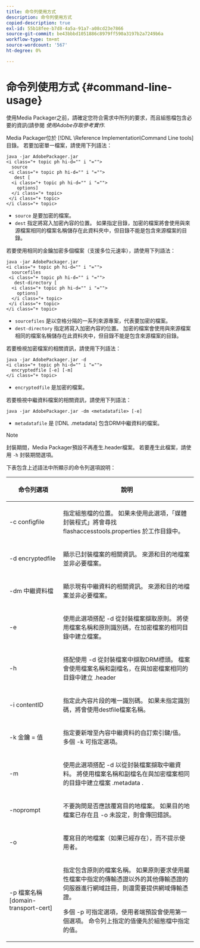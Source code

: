```yaml
---
title: 命令列使用方式
description: 命令列使用方式
copied-description: true
exl-id: 55b18fee-b7d8-4a5a-91a7-a08cd23e7866
source-git-commit: be43bbbd1051886c8979ff590a3197b2a7249b6a
workflow-type: tm+mt
source-wordcount: '567'
ht-degree: 0%

---
```


# 命令列使用方式 {#command-line-usage}

使用Media Packager之前，請確定您符合需求中所列的要求，而且組態檔包含必要的資訊(請參閱 *使用Adobe存取參考實作*.

Media Packager位於 [!DNL \Reference Implementation\Command Line tools] 目錄。 若要加密單一檔案，請使用下列語法：

```
java -jar AdobePackager.jar  
<i class="+ topic ph hi-d="" i "="">
  source  
 <i class="+ topic ph hi-d="" i "="">
   dest [ 
  <i class="+ topic ph hi-d="" i "="">
    options] 
  </i class="+ topic> 
 </i class="+ topic> 
</i class="+ topic>
```

* `source` 是要加密的檔案。
* `dest` 指定將寫入加密內容的位置。 如果指定目錄，加密的檔案將會使用與來源檔案相同的檔案名稱儲存在此資料夾中，但目錄不能是包含來源檔案的目錄。

若要使用相同的金鑰加密多個檔案（支援多位元速率），請使用下列語法：

```
java -jar AdobePackager.jar  
<i class="+ topic ph hi-d="" i "="">
  sourcefiles  
 <i class="+ topic ph hi-d="" i "="">
   dest-directory [ 
  <i class="+ topic ph hi-d="" i "="">
    options] 
  </i class="+ topic> 
 </i class="+ topic> 
</i class="+ topic>
```

* `sourcefiles` 是以空格分隔的一系列來源專案，代表要加密的檔案。
* `dest-directory` 指定將寫入加密內容的位置。 加密的檔案會使用與來源檔案相同的檔案名稱儲存在此資料夾中，但目錄不能是包含來源檔案的目錄。

若要檢視加密檔案的相關資訊，請使用下列語法：

```
java -jar AdobePackager.jar -d  
<i class="+ topic ph hi-d="" i "="">
  encryptedfile [-e] [-m] 
</i class="+ topic>
```

* `encryptedfile` 是加密的檔案。

若要檢視中繼資料檔案的相關資訊，請使用下列語法：

```
java -jar AdobePackager.jar -dm <metadatafile> [-e]
```

* `metadatafile` 是 [!DNL .metadata] 包含DRM中繼資料的檔案。

>[!NOTE]
>
>封裝期間，Media Packager預設不再產生.header檔案。 若要產生此檔案，請使用 `-h` 封裝期間選項。

下表包含上述語法中所顯示的命令列選項說明：

<table frame="all" colsep="1" rowsep="1" class="+ topic/table adobe-d/table " id="table_wgz_spy_n4"> 
 <thead class="- topic/thead "> 
  <tr rowsep="1" class="- topic/row "> 
   <th colname="1" class="- topic/entry entry"> <p class="- topic/p ">命令列選項 </p> </th> 
   <th colname="2" class="- topic/entry entry"> <p class="- topic/p ">說明 </p> </th> 
  </tr> 
 </thead>
 <tbody class="- topic/tbody "> 
  <tr rowsep="1" class="- topic/row "> 
   <td colname="1" class="- topic/entry "> <p class="- topic/p ">-c <span class="+ topic/ph pr-d/codeph codeph"> configfile </span> </p> </td> 
   <td colname="2" class="- topic/entry "> <p class="- topic/p ">指定組態檔的位置。 如果未使用此選項，「媒體封裝程式」將會尋找 <span class="filepath"> flashaccesstools.properties </span> 於工作目錄中。 </p> </td> 
  </tr> 
  <tr rowsep="1" class="- topic/row "> 
   <td colname="1" class="- topic/entry "> <p class="- topic/p ">-d <span class="+ topic/ph pr-d/codeph codeph"> encryptedfile </span> </p> </td> 
   <td colname="2" class="- topic/entry "> <p class="- topic/p ">顯示已封裝檔案的相關資訊。 來源和目的地檔案並非必要檔案。 </p> </td> 
  </tr> 
  <tr rowsep="1" class="- topic/row "> 
   <td colname="1" class="- topic/entry "> <p class="- topic/p ">-dm <span class="+ topic/ph pr-d/codeph codeph"> 中繼資料檔 </span> </p> </td> 
   <td colname="2" class="- topic/entry "> <p class="- topic/p ">顯示現有中繼資料的相關資訊。 來源和目的地檔案並非必要檔案。 </p> </td> 
  </tr> 
  <tr rowsep="1" class="- topic/row "> 
   <td colname="1" class="- topic/entry "> <p class="- topic/p ">-e </p> </td> 
   <td colname="2" class="- topic/entry "> <p class="- topic/p ">使用此選項搭配 <span class="codeph"> -d </span> 從封裝檔案擷取原則。 將使用檔案名稱和原則識別碼，在加密檔案的相同目錄中建立檔案。 </p> </td> 
  </tr> 
  <tr rowsep="1" class="- topic/row "> 
   <td colname="1" class="- topic/entry "> <p class="- topic/p ">-h </p> </td> 
   <td colname="2" class="- topic/entry "> <p class="- topic/p ">搭配使用 <span class="codeph"> -d </span> 從封裝檔案中擷取DRM標頭。 檔案會使用檔案名稱和副檔名，在與加密檔案相同的目錄中建立 <span class="filepath"> .header </span> </p> </td> 
  </tr> 
  <tr rowsep="1" class="- topic/row "> 
   <td colname="1" class="- topic/entry "> <p class="- topic/p ">-i <span class="+ topic/ph pr-d/codeph codeph"> contentID </span> </p> </td> 
   <td colname="2" class="- topic/entry "> <p class="- topic/p ">指定此內容片段的唯一識別碼。 如果未指定識別碼，將會使用destfile檔案名稱。 </p> </td> 
  </tr> 
  <tr rowsep="1" class="- topic/row "> 
   <td colname="1" class="- topic/entry "> <p class="- topic/p ">-k <span class="+ topic/ph pr-d/codeph codeph"> 金鑰 </span>= <span class="+ topic/ph pr-d/codeph codeph"> 值 </span> </p> </td> 
   <td colname="2" class="- topic/entry "> <p class="- topic/p ">指定要新增至內容中繼資料的自訂索引鍵/值。 多個 <span class="codeph"> -k </span> 可指定選項。 </p> </td> 
  </tr> 
  <tr rowsep="1" class="- topic/row "> 
   <td colname="1" class="- topic/entry "> <p class="- topic/p ">-m </p> </td> 
   <td colname="2" class="- topic/entry "> <p class="- topic/p ">使用此選項搭配 <span class="codeph"> -d </span> 以從封裝檔案擷取中繼資料。 將使用檔案名稱和副檔名在與加密檔案相同的目錄中建立檔案 <span class="codeph"> .metadata </span>. </p> </td> 
  </tr> 
  <tr rowsep="1" class="- topic/row "> 
   <td colname="1" class="- topic/entry "> <p class="- topic/p ">-noprompt </p> </td> 
   <td colname="2" class="- topic/entry "> <p class="- topic/p ">不要詢問是否應該覆寫目的地檔案。 如果目的地檔案已存在且 <span class="codeph"> -o </span> 未設定，則會傳回錯誤。 </p> </td> 
  </tr> 
  <tr rowsep="1" class="- topic/row "> 
   <td colname="1" class="- topic/entry "> <p class="- topic/p ">-o </p> </td> 
   <td colname="2" class="- topic/entry "> <p class="- topic/p ">覆寫目的地檔案（如果已經存在），而不提示使用者。 </p> </td> 
  </tr> 
  <tr rowsep="0" class="- topic/row "> 
   <td colname="1" class="- topic/entry "> <p class="- topic/p ">-p <span class="+ topic/ph pr-d/codeph codeph"> 檔案名稱[domain-transport-cert] </span> </p> </td> 
   <td colname="2" class="- topic/entry "> <p class="- topic/p ">指定包含原則的檔案名稱。 如果原則要求使用屬性檔案中指定的傳輸憑證以外的其他傳輸憑證的伺服器進行網域註冊，則還需要提供網域傳輸憑證。 </p> <p class="- topic/p ">多個 <span class="codeph"> -p </span> 可指定選項，使用者端預設會使用第一個選項。 命令列上指定的值優先於組態檔中指定的值。 </p> </td> 
  </tr> 
 </tbody> 
</table>
